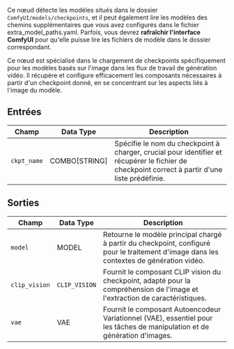 Ce nœud détecte les modèles situés dans le dossier `ComfyUI/models/checkpoints`, et il peut également lire les modèles des chemins supplémentaires que vous avez configurés dans le fichier extra_model_paths.yaml. Parfois, vous devrez **rafraîchir l'interface ComfyUI** pour qu'elle puisse lire les fichiers de modèle dans le dossier correspondant.

Ce nœud est spécialisé dans le chargement de checkpoints spécifiquement pour les modèles basés sur l'image dans les flux de travail de génération vidéo. Il récupère et configure efficacement les composants nécessaires à partir d'un checkpoint donné, en se concentrant sur les aspects liés à l'image du modèle.

## Entrées

| Champ      | Data Type | Description                                                                       |
|------------|-------------|-----------------------------------------------------------------------------------|
| `ckpt_name`| COMBO[STRING] | Spécifie le nom du checkpoint à charger, crucial pour identifier et récupérer le fichier de checkpoint correct à partir d'une liste prédéfinie. |

## Sorties

| Champ     | Data Type | Description                                                                                   |
|-----------|-------------|-----------------------------------------------------------------------------------------------|
| `model`   | MODEL     | Retourne le modèle principal chargé à partir du checkpoint, configuré pour le traitement d'image dans les contextes de génération vidéo. |
| `clip_vision` | `CLIP_VISION` | Fournit le composant CLIP vision du checkpoint, adapté pour la compréhension de l'image et l'extraction de caractéristiques. |
| `vae`     | VAE       | Fournit le composant Autoencodeur Variationnel (VAE), essentiel pour les tâches de manipulation et de génération d'images. |
